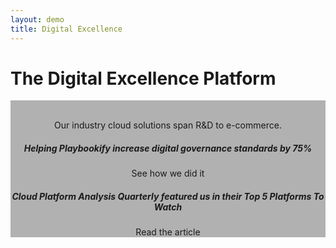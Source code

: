```yaml
---
layout: demo
title: Digital Excellence
---
```


# The Digital Excellence Platform

<div class="gray-bg">
  <br />
  <center><p>Our industry cloud solutions span R&D to e-commerce.</p></center>
  <div class="row">
    <div class="col sm-6">
      <center>
        <h5>Helping Playbookify increase digital governance standards by 75%</h5>
        <a class="paper-btn">See how we did it</a>
      </center>
    </div>
    <div class="col sm-6">
      <center>
        <h5>Cloud Platform Analysis Quarterly featured us in their Top 5 Platforms To Watch</h5>
        <a class="paper-btn">Read the article</a>
      </center>
    </div>
  </div>
</div>

<style>
.gray-bg {
  background: rgba(0,0,0,0.3);
}
</style>

